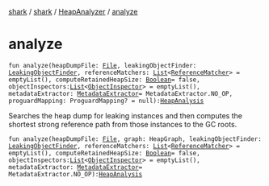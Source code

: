 [shark](../../index.md) / [shark](../index.md) / [HeapAnalyzer](index.md) / [analyze](./analyze.md)

# analyze

`fun analyze(heapDumpFile: `[`File`](https://docs.oracle.com/javase/6/docs/api/java/io/File.html)`, leakingObjectFinder: `[`LeakingObjectFinder`](../-leaking-object-finder/index.md)`, referenceMatchers: `[`List`](https://kotlinlang.org/api/latest/jvm/stdlib/kotlin.collections/-list/index.html)`<`[`ReferenceMatcher`](../-reference-matcher/index.md)`> = emptyList(), computeRetainedHeapSize: `[`Boolean`](https://kotlinlang.org/api/latest/jvm/stdlib/kotlin/-boolean/index.html)` = false, objectInspectors: `[`List`](https://kotlinlang.org/api/latest/jvm/stdlib/kotlin.collections/-list/index.html)`<`[`ObjectInspector`](../-object-inspector/index.md)`> = emptyList(), metadataExtractor: `[`MetadataExtractor`](../-metadata-extractor/index.md)` = MetadataExtractor.NO_OP, proguardMapping: ProguardMapping? = null): `[`HeapAnalysis`](../-heap-analysis/index.md)

Searches the heap dump for leaking instances and then computes the shortest strong reference
path from those instances to the GC roots.

`fun analyze(heapDumpFile: `[`File`](https://docs.oracle.com/javase/6/docs/api/java/io/File.html)`, graph: HeapGraph, leakingObjectFinder: `[`LeakingObjectFinder`](../-leaking-object-finder/index.md)`, referenceMatchers: `[`List`](https://kotlinlang.org/api/latest/jvm/stdlib/kotlin.collections/-list/index.html)`<`[`ReferenceMatcher`](../-reference-matcher/index.md)`> = emptyList(), computeRetainedHeapSize: `[`Boolean`](https://kotlinlang.org/api/latest/jvm/stdlib/kotlin/-boolean/index.html)` = false, objectInspectors: `[`List`](https://kotlinlang.org/api/latest/jvm/stdlib/kotlin.collections/-list/index.html)`<`[`ObjectInspector`](../-object-inspector/index.md)`> = emptyList(), metadataExtractor: `[`MetadataExtractor`](../-metadata-extractor/index.md)` = MetadataExtractor.NO_OP): `[`HeapAnalysis`](../-heap-analysis/index.md)